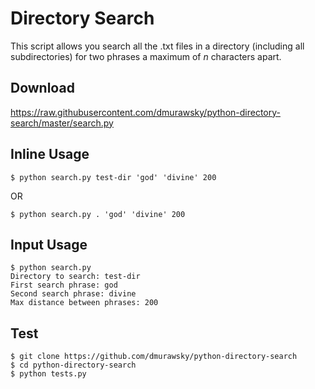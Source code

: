 # Directory Search

This script allows you search all the .txt files in a directory (including all subdirectories) for two phrases a maximum of _n_ characters apart.

## Download
https://raw.githubusercontent.com/dmurawsky/python-directory-search/master/search.py

## Inline Usage
```shell
$ python search.py test-dir 'god' 'divine' 200
```
OR
```shell
$ python search.py . 'god' 'divine' 200
```

## Input Usage
```shell
$ python search.py
Directory to search: test-dir
First search phrase: god
Second search phrase: divine
Max distance between phrases: 200
```

## Test
```shell
$ git clone https://github.com/dmurawsky/python-directory-search
$ cd python-directory-search
$ python tests.py
```

